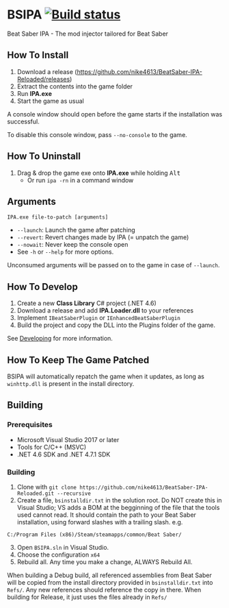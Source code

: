 
# BSIPA [![Build status](https://ci.appveyor.com/api/projects/status/fql702mky0d5bcky?svg=true)](https://ci.appveyor.com/project/nike4613/beatsaber-ipa-reloaded)

Beat Saber IPA - The mod injector tailored for Beat Saber

## How To Install

1. Download a release (https://github.com/nike4613/BeatSaber-IPA-Reloaded/releases)
2. Extract the contents into the game folder
3. Run **IPA.exe**
4. Start the game as usual

A console window should open before the game starts if the installation was successful.

To disable this console window, pass `--no-console` to the game.

## How To Uninstall

1. Drag & drop the game exe onto **IPA.exe** while holding <kbd>Alt</kbd>
    - Or run `ipa -rn` in a command window

## Arguments

`IPA.exe file-to-patch [arguments]` 

- `--launch`: Launch the game after patching
- `--revert`: Revert changes made by IPA (= unpatch the game)
- `--nowait`: Never keep the console open
- See `-h` or `--help` for more options.

Unconsumed arguments will be passed on to the game in case of `--launch`.

## How To Develop

1. Create a new **Class Library** C# project (.NET 4.6)
2. Download a release and add **IPA.Loader.dll** to your references
3. Implement `IBeatSaberPlugin` or `IEnhancedBeatSaberPlugin`
4. Build the project and copy the DLL into the Plugins folder of the game.

See [Developing](https://github.com/nike4613/BeatSaber-IPA-Reloaded/wiki/Developing) for more information.

## How To Keep The Game Patched

BSIPA will automatically repatch the game when it updates, as long as `winhttp.dll` is present in the install directory.

## Building

### Prerequisites 

- Microsoft Visual Studio 2017 or later
- Tools for C/C++ (MSVC)
- .NET 4.6 SDK and .NET 4.7.1 SDK

### Building

1. Clone with `git clone https://github.com/nike4613/BeatSaber-IPA-Reloaded.git --recursive`
2. Create a file, `bsinstalldir.txt` in the solution root. Do NOT create this in Visual Studio; VS adds a BOM at the begginning of the file that the tools used cannot read. It should contain the path to your Beat Saber installation, using forward slashes with a trailing slash. e.g. 
```
C:/Program Files (x86)/Steam/steamapps/common/Beat Saber/
```
3. Open `BSIPA.sln` in Visual Studio.
4. Choose the configuration `x64`
5. Rebuild all. Any time you make a change, ALWAYS Rebuild All.

When building a Debug build, all referenced assemblies from Beat Saber will be copied from the install directory provided in `bsinstalldir.txt` into `Refs/`. Any new references should reference the copy in there. When building for Release, it just uses the files already in `Refs/`
